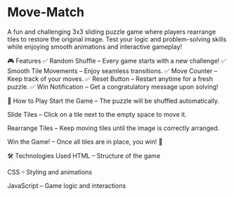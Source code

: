 # Move-Match

A fun and challenging 3x3 sliding puzzle game where players rearrange tiles to restore the original image. Test your logic and problem-solving skills while enjoying smooth animations and interactive gameplay!

🎮 Features
✅ Random Shuffle – Every game starts with a new challenge!
✅ Smooth Tile Movements – Enjoy seamless transitions.
✅ Move Counter – Keep track of your moves.
✅ Reset Button – Restart anytime for a fresh puzzle.
✅ Win Notification – Get a congratulatory message upon solving!

🚀 How to Play
Start the Game – The puzzle will be shuffled automatically.

Slide Tiles – Click on a tile next to the empty space to move it.

Rearrange Tiles – Keep moving tiles until the image is correctly arranged.

Win the Game! – Once all tiles are in place, you win! 🎉

🛠️ Technologies Used
HTML – Structure of the game

CSS – Styling and animations

JavaScript – Game logic and interactions
